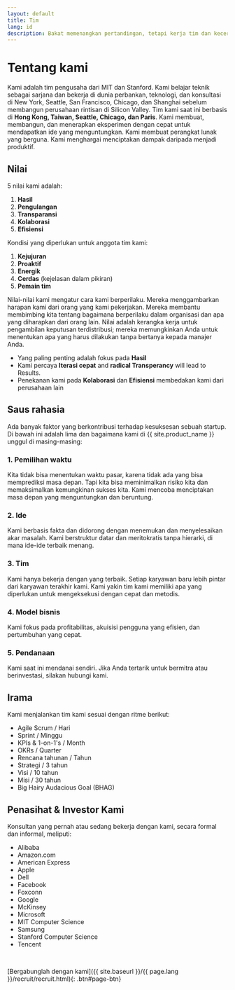 ```yaml
---
layout: default
title: Tim
lang: id
description: Bakat memenangkan pertandingan, tetapi kerja tim dan kecerdasan memenangkan kejuaraan.
---
```


# Tentang kami

Kami adalah tim pengusaha dari MIT dan Stanford. Kami belajar teknik sebagai sarjana dan bekerja di dunia perbankan, teknologi, dan konsultasi di New York, Seattle, San Francisco, Chicago, dan Shanghai sebelum membangun perusahaan rintisan di Silicon Valley. Tim kami saat ini berbasis di **Hong Kong, Taiwan, Seattle, Chicago, dan Paris**. Kami membuat, membangun, dan menerapkan eksperimen dengan cepat untuk mendapatkan ide yang menguntungkan. Kami membuat perangkat lunak yang berguna. Kami menghargai menciptakan dampak daripada menjadi produktif.

## Nilai

5 nilai kami adalah:

1. **Hasil**
1. **Pengulangan**
1. **Transparansi**
1. **Kolaborasi**
1. **Efisiensi**

Kondisi yang diperlukan untuk anggota tim kami:

1. **Kejujuran**
1. **Proaktif**
1. **Energik**
1. **Cerdas** (kejelasan dalam pikiran)
1. **Pemain tim**

Nilai-nilai kami mengatur cara kami berperilaku. Mereka menggambarkan harapan kami dari orang yang kami pekerjakan. Mereka membantu membimbing kita tentang bagaimana berperilaku dalam organisasi dan apa yang diharapkan dari orang lain. Nilai adalah kerangka kerja untuk pengambilan keputusan terdistribusi; mereka memungkinkan Anda untuk menentukan apa yang harus dilakukan tanpa bertanya kepada manajer Anda.

- Yang paling penting adalah fokus pada **Hasil**
- Kami percaya **Iterasi cepat** and **radical Transperancy** will lead to Results.
- Penekanan kami pada **Kolaborasi** dan **Efisiensi** membedakan kami dari perusahaan lain

## Saus rahasia

Ada banyak faktor yang berkontribusi terhadap kesuksesan sebuah startup. Di bawah ini adalah lima dan bagaimana kami di {{ site.product_name }} unggul di masing-masing:

### 1. Pemilihan waktu

Kita tidak bisa menentukan waktu pasar, karena tidak ada yang bisa memprediksi masa depan. Tapi kita bisa meminimalkan risiko kita dan memaksimalkan kemungkinan sukses kita. Kami mencoba menciptakan masa depan yang menguntungkan dan beruntung.

### 2. Ide

Kami berbasis fakta dan didorong dengan menemukan dan menyelesaikan akar masalah. Kami berstruktur datar dan meritokratis tanpa hierarki, di mana ide-ide terbaik menang.

### 3. Tim

Kami hanya bekerja dengan yang terbaik. Setiap karyawan baru lebih pintar dari karyawan terakhir kami. Kami yakin tim kami memiliki apa yang diperlukan untuk mengeksekusi dengan cepat dan metodis.

### 4. Model bisnis

Kami fokus pada profitabilitas, akuisisi pengguna yang efisien, dan pertumbuhan yang cepat.

### 5. Pendanaan

Kami saat ini mendanai sendiri. Jika Anda tertarik untuk bermitra atau berinvestasi, silakan hubungi kami.

## Irama

Kami menjalankan tim kami sesuai dengan ritme berikut:

- Agile Scrum / Hari
- Sprint / Minggu
- KPIs & 1-on-1's / Month
- OKRs / Quarter
- Rencana tahunan / Tahun
- Strategi / 3 tahun
- Visi / 10 tahun
- Misi / 30 tahun
- Big Hairy Audacious Goal (BHAG)
<!-- Our BHAG is to become the most popular X for Y in Z industry. For this to happen, we need to be best are making A much more B. -->

## Penasihat & Investor Kami

Konsultan yang pernah atau sedang bekerja dengan kami, secara formal dan informal, meliputi:

- Alibaba
- Amazon.com
- American Express
- Apple
- Dell
- Facebook
- Foxconn
- Google
- McKinsey
- Microsoft
- MIT Computer Science
- Samsung
- Stanford Computer Science
- Tencent

<br>

[Bergabunglah dengan kami]({{ site.baseurl }}/{{ page.lang }}/recruit/recruit.html){: .btn#page-btn}
